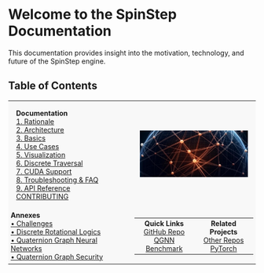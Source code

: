 # Welcome to the SpinStep Documentation

This documentation provides insight into the motivation, technology, and future of the SpinStep engine.

## Table of Contents

<table>
  <tr>
    <td style="width: 50%; background-color: #f8f8f8; vertical-align: top; padding: 16px;">
      <strong>Documentation</strong><br>
      <a href="01_rationale.md">1. Rationale</a><br>
      <a href="02_architecture.md">2. Architecture</a><br>
      <a href="03_basics.md">3. Basics</a><br>
      <a href="04_use_cases.md">4. Use Cases</a><br>
      <a href="05_visualization.md">5. Visualization</a><br>
      <a href="06_discrete_traversal.md">6. Discrete Traversal</a><br>
      <a href="07_cuda_support.md">7. CUDA Support</a><br>
      <a href="08_troubleshooting.md">8. Troubleshooting & FAQ</a><br>
      <a href="09_API_reference.md">9. API Reference</a><br>
      <a href="CONTRIBUTING.md">CONTRIBUTING</a>
    </td>
    <td style="width: 50%; background-color: #f8f8f8; text-align: center; vertical-align: middle; padding: 16px;">
      <img src="assets/img/docs-bg1.png" alt="An artistic concept of a spherical graph" style="max-width: 100%; height: auto;">
    </td>
  </tr>
  <tr>
    <td style="background-color: #f8f8f8; vertical-align: top; padding: 5px;">
      <strong>Annexes</strong><br>
      <a href="annex_challenges.md">• Challenges</a><br>
      <a href="annex_discrete_rotational_logics.md">• Discrete Rotational Logics</a><br>
      <a href="annex_qgnn.md">• Quaternion Graph Neural Networks</a><br>
      <a href="annex_security.md">• Quaternion Graph Security</a>
    </td>
    <td style="background-color: #f8f8f8; padding: 5px;">
      <table style="width: 100%;">
        <tr>
          <td style="width: 50%; text-align: center; vertical-align: top;">
            <strong>Quick Links</strong><br>
            <a href="https://github.com/VoxLeone/SpinStep">GitHub Repo</a><br>
            <a href="benchmark/qgnn.py">QGNN Benchmark</a>
          </td>
          <td style="width: 50%; text-align: center; vertical-align: top;">
            <strong>Related Projects</strong><br>
            <a href="https://github.com/VoxLeone">Other Repos</a><br>
            <a href="https://pytorch.org">PyTorch</a>
          </td>
        </tr>
      </table>
    </td>
  </tr>
</table>
